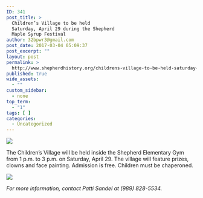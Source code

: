 ```yaml
---
ID: 341
post_title: >
  Children’s Village to be held
  Saturday, April 29 during the Shepherd
  Maple Syrup Festival
author: 32bpwr3@gmail.com
post_date: 2017-03-04 05:09:37
post_excerpt: ""
layout: post
permalink: >
  http://www.shepherdhistory.org/childrens-village-to-be-held-saturday-april-29-during-the-shepherd-maple-syrup-festival/
published: true
wide_assets:
  - ""
custom_sidebar:
  - none
top_term:
  - "1"
tags: [ ]
categories:
  - Uncategorized
---
```

![](https://shepherdjrn.gitbooks.io/dcb-03042017/content/assets/image001.jpeg)

The Children’s Village will be held inside the Shepherd Elementary Gym from 1 p.m. to 3 p.m. on Saturday, April 29. The village will feature prizes, clowns and face painting. Admission is free. Children must be chaperoned.

![](https://shepherdjrn.gitbooks.io/dcb-03042017/content/assets/image002.jpeg)

*For more information, contact Patti Sandel at (989) 828-5534.*